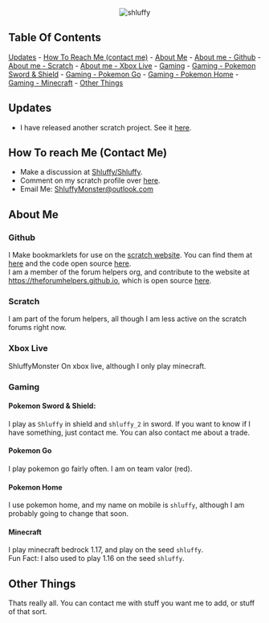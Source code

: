 <p align="center"> <img src="https://komarev.com/ghpvc/?username=shluffy&label=Profile%20views&color=0e75b6&style=flat" alt="shluffy" /> </p>

## Table Of Contents

[Updates](https://github.com/Shluffy/Shluffy/blob/Rewrite-README.md/README.md#updates) - [How To Reach Me (contact me)](https://github.com/Shluffy/Shluffy/blob/Rewrite-README.md/README.md#how-to-reach-me-contact-me) - [About Me](https://github.com/Shluffy/Shluffy/blob/Rewrite-README.md/README.md#about-me) - [About me - Github](https://github.com/Shluffy/Shluffy/blob/Rewrite-README.md/README.md#github) - [About me - Scratch](https://github.com/Shluffy/Shluffy/blob/Rewrite-README.md/README.md#scratch) - [About me - Xbox Live](https://github.com/Shluffy/Shluffy/blob/Rewrite-README.md/README.md#xbox-live) - [Gaming](https://github.com/Shluffy/Shluffy/blob/Rewrite-README.md/README.md#xbox-live) - [Gaming - Pokemon Sword & Shield](https://github.com/Shluffy/Shluffy/blob/Rewrite-README.md/README.md#pokemon-sword--shield) - [Gaming - Pokemon Go](https://github.com/Shluffy/Shluffy/blob/Rewrite-README.md/README.md#pokemon-sword--shield) - [Gaming - Pokemon Home](https://github.com/Shluffy/Shluffy/blob/Rewrite-README.md/README.md#pokemon-home) - [Gaming - Minecraft](https://github.com/Shluffy/Shluffy/blob/Rewrite-README.md/README.md#minecraft) - [Other Things](https://github.com/Shluffy/Shluffy/blob/Rewrite-README.md/README.md#other-things)

## Updates

- I have released another scratch project. See it [here](https://scratch.mit.edu/projects/543331523/).

## How To reach Me (Contact Me)

- Make a discussion at [Shluffy/Shluffy](https://github.com/shluffy/shluffy/discussions).
- Comment on my scratch profile over [here](https://scratch.mit.edu/users/dogsmakemehappy/).
- Email Me: ShluffyMonster@outlook.com

## About Me

### Github
I Make bookmarklets for use on the [scratch website](https://scratch.mit.edu). You can find them at [here](https://scratch-bookmarklets.github.io/bookmarklets.html) and the code open source [here](https://github.com/scratch-bookmarklets/scratch-bookmarklets.github.io/). <br>
I am a member of the forum helpers org, and contribute to the website at https://theforumhelpers.github.io, which is open source [here](https://github.com/theforumhelpers/theforumhelpers.github.io).

### Scratch
I am part of the forum helpers, all though I am less active on the scratch forums right now.

### Xbox Live
ShluffyMonster On xbox live, although I only play minecraft.

### Gaming

#### Pokemon Sword & Shield:
I play as `Shluffy` in shield and `shluffy_2` in sword. If you want to know if I have something, just contact me. You can also contact me about a trade.

#### Pokemon Go
I play pokemon go fairly often. I am on team valor (red).

#### Pokemon Home
I use pokemon home, and my name on mobile is `shluffy`, although I am probably going to change that soon.

#### Minecraft
I play minecraft bedrock 1.17, and play on the seed `shluffy`. <br>
Fun Fact: I also used to play 1.16 on the seed `shluffy`.

## Other Things
Thats really all. You can contact me with stuff you want me to add, or stuff of that sort.
